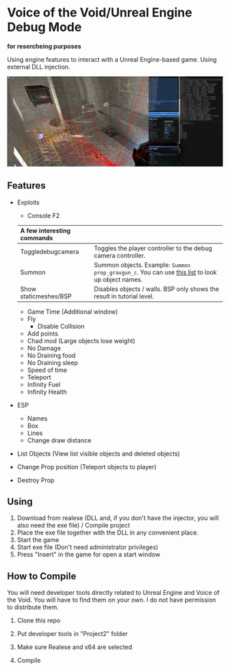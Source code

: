 # Voice of the Void/Unreal Engine Debug Mode
**for resercheing purposes**

Using engine features to interact with a Unreal Engine-based game. Using external DLL injection.

![alt text](img/2.png)

## Features

* Exploits
  * Console F2

   | A few interesting commands |  |
  | ------ | ------ |
  | Toggledebugcamera | Toggles the player controller to the debug camera controller. |
  | Summon | Summon objects. Example: ```Summon prop_gravgun_c```. You can use [this list][secret] to look up object names. |
  | Show staticmeshes/BSP | Disables objects / walls. BSP only shows the result in tutorial level.
  * Game Time (Additional window)
  * Fly
    * Disable Collision
  * Add points
  * Chad mod (Large objects lose weight)
  * No Damage
  * No Draining food
  * No Draining sleep
  * Speed of time
  * Teleport
  * Infinity Fuel
  * Infinity Health

* ESP
  * Names
  * Box
  * Lines
  * Change draw distance

* List Objects (View list visible objects and deleted objects)

* Change Prop position (Teleport objects to player)
* Destroy Prop

## Using
1. Download from realese (DLL and, if you don't have the injector, you will also need the exe file) / Compile project
2. Place the exe file together with the DLL in any convenient place.
3. Start the game
4. Start exe file (Don't need administrator privileges)
5. Press "Insert" in the game for open a start window

## How to Compile
You will need developer tools directly related to Unreal Engine and Voice of the Void. You will have to find them on your own. I do not have permission to distribute them.

1. Clone this repo
2. Put developer tools in "Project2" folder
3. Make sure Realese and x64 are selected
4. Compile

   [secret]: <https://raw.githubusercontent.com/Vyollet/Voice-of-the-Void-Debug-Mode/main/Project2/secrets>